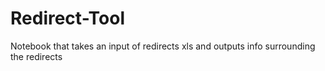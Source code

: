 # Redirect-Tool
Notebook that takes an input of redirects xls and outputs info surrounding the redirects

